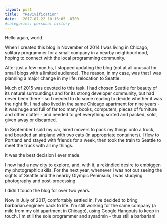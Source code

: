 ```yaml
---
layout: post
title:  "Revivification"
date:   2017-07-22 10:16:05 -0700
#categories: personal history
---
```


Hello again, world.

When I created this blog in November of 2014 I was living in Chicago, solitary programmer
for a small company in a nearby neighbourhood, hoping to connect with the local programming
community.

After just a few months, I stopped updating the blog (not at all unusual for
small blogs with a limited audience).  The reason, in my case, was that I was planning a
major change in my life: relocation to Seattle.  

Much of 2015 was devoted to this task.  I had chosen Seattle for beauty of its natural
surroundings and for its strong developer community, but had never been there - so I 
needed to do some reading to decide whether it was the right fit.  I had also lived
in the same Chicago apartment for nine years - it was huge and full of far too many 
books, computers, pieces of furniture and other clutter - and needed to get everything
sorted and packed, sold, given away or discarded.

In September I sold my car, hired movers to pack my things onto a truck, and boarded
an airplane with two cats (in appropriate containers).  I flew to Portland and stayed
with friends for a week, then took the train to Seattle to meet the truck with all my
things.

It was the best decision I ever made.

I now had a new city to explore, and, with it, a rekindled desire to embiggen my 
photographic skills.  For the next year, whenever I was not out seeing the sights of 
Seattle and the nearby Olympic Peninsula, I was studying photography and post-processing.

I didn't touch the blog for over two years.

Now in July of 2017, comfortably settled in, I've decided to bring barbarian.engineer
back to life. I'm still working for the same company (a mile from my old apartment in
Chicago), using Google Hangouts to keep in touch. I'm still the sole programmer and
sysadmin - thus still a barbarian!

